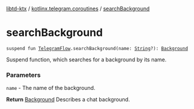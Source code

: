[libtd-ktx](../index.md) / [kotlinx.telegram.coroutines](index.md) / [searchBackground](./search-background.md)

# searchBackground

`suspend fun `[`TelegramFlow`](../kotlinx.telegram.core/-telegram-flow/index.md)`.searchBackground(name: `[`String`](https://kotlinlang.org/api/latest/jvm/stdlib/kotlin/-string/index.html)`?): `[`Background`](https://tdlibx.github.io/td/docs/org/drinkless/td/libcore/telegram/TdApi/Background.html)

Suspend function, which searches for a background by its name.

### Parameters

`name` - The name of the background.

**Return**
[Background](https://tdlibx.github.io/td/docs/org/drinkless/td/libcore/telegram/TdApi/Background.html) Describes a chat background.

